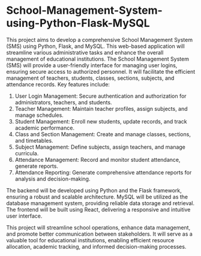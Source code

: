 # School-Management-System-using-Python-Flask-MySQL
This project aims to develop a comprehensive School Management System (SMS) using Python, Flask, and MySQL. This web-based application will streamline various administrative tasks and enhance the overall management of educational institutions.
The School Management System (SMS) will provide a user-friendly interface for managing user logins, ensuring secure access to authorized personnel. It will facilitate the efficient management of teachers, students, classes, sections, subjects, and attendance records. Key features include:

1. User Login Management: Secure authentication and authorization for administrators, teachers, and students.
2. Teacher Management: Maintain teacher profiles, assign subjects, and manage schedules.
3. Student Management: Enroll new students, update records, and track academic performance.
4. Class and Section Management: Create and manage classes, sections, and timetables.
5. Subject Management: Define subjects, assign teachers, and manage curricula.
6. Attendance Management: Record and monitor student attendance, generate reports.
7. Attendance Reporting: Generate comprehensive attendance reports for analysis and decision-making.

The backend will be developed using Python and the Flask framework, ensuring a robust and scalable architecture. MySQL will be utilized as the database management system, providing reliable data storage and retrieval. The frontend will be built using React, delivering a responsive and intuitive user interface.

This project will streamline school operations, enhance data management, and promote better communication between stakeholders. It will serve as a valuable tool for educational institutions, enabling efficient resource allocation, academic tracking, and informed decision-making processes.
